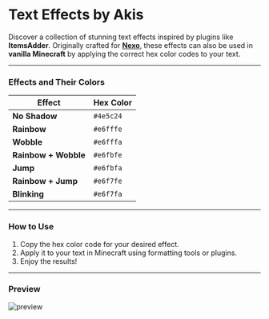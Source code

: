 
# **Text Effects by Akis**

Discover a collection of stunning text effects inspired by plugins like **ItemsAdder**. Originally crafted for **[Nexo](https://docs.nexomc.com)**, these effects can also be used in **vanilla Minecraft** by applying the correct hex color codes to your text.

---

### **Effects and Their Colors**

| **Effect**             | **Hex Color** |
|------------------------|---------------|
| **No Shadow**          | `#4e5c24`     |
| **Rainbow**            | `#e6fffe`     |
| **Wobble**             | `#e6fffa`     |
| **Rainbow + Wobble**   | `#e6fbfe`     |
| **Jump**               | `#e6fbfa`     |
| **Rainbow + Jump**     | `#e6f7fe`     |
| **Blinking**           | `#e6f7fa`     |

---

### **How to Use**
1. Copy the hex color code for your desired effect.
2. Apply it to your text in Minecraft using formatting tools or plugins.
3. Enjoy the results!

---

### **Preview**
![preview](https://twip-network.org/images/text-effects.gif)